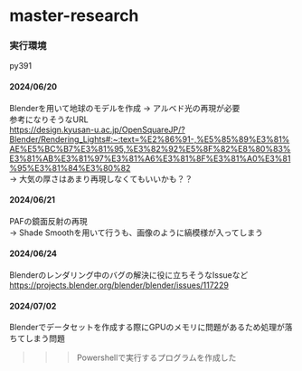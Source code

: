 # master-research

### 実行環境
py391


#### 2024/06/20
Blenderを用いて地球のモデルを作成
-> アルベド光の再現が必要  
参考になりそうなURL  
https://design.kyusan-u.ac.jp/OpenSquareJP/?Blender/Rendering_Lights#:~:text=%E2%86%91-,%E5%85%89%E3%81%AE%E5%BC%B7%E3%81%95,%E3%82%92%E5%8F%82%E8%80%83%E3%81%AB%E3%81%97%E3%81%A6%E3%81%8F%E3%81%A0%E3%81%95%E3%81%84%E3%80%82  
-> 大気の厚さはあまり再現しなくてもいいかも？？  

#### 2024/06/21  
PAFの鏡面反射の再現  
-> Shade Smoothを用いて行うも、画像のように縞模様が入ってしまう  

#### 2024/06/24
Blenderのレンダリング中のバグの解決に役に立ちそうなIssueなど  
https://projects.blender.org/blender/blender/issues/117229

#### 2024/07/02
Blenderでデータセットを作成する際にGPUのメモリに問題があるため処理が落ちてしまう問題  
>>> Powershellで実行するプログラムを作成した

